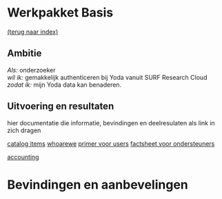# Werkpakket Basis
[(terug naar index)](index.md)

## Ambitie
*Als:* onderzoeker    
*wil ik:* gemakkelijk authenticeren bij Yoda vanuit SURF Research Cloud    
*zodat ik:* mijn Yoda data kan benaderen.   

## Uitvoering en resultaten

hier documentatie die informatie, bevindingen en deelresulaten als
link in zich dragen

[catalog items](...)
[whoarewe](...)
[primer voor users](...)
[factsheet voor ondersteuners](...)

[accounting](w1/w1-accounting.pdf)


# Bevindingen en aanbevelingen


